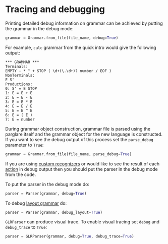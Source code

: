 # Tracing and debugging

Printing detailed debug information on grammar can be achieved by putting
the grammar in the debug mode:

```python
grammar = Grammar.from_file(file_name, debug=True)
```

For example, `calc` grammar from the quick intro would give the following
output:

```nohighlight
*** GRAMMAR ***
Terminals:
EMPTY - * ^ + STOP ( \d+(\.\d+)? number / EOF )
NonTerminals:
E S'
Productions:
0: S' = E STOP
1: E = E + E
2: E = E - E
3: E = E * E
4: E = E / E
5: E = E ^ E
6: E = ( E )
7: E = number
```

During grammar object construction, grammar file is parsed using the parglare
itself and the grammar object for the new language is constructed. If you want
to see the debug output of this process set the `parse_debug` parameter to
`True`:

```python
grammar = Grammar.from_file(file_name, parse_debug=True)
```


If you are using [custom recognizers](./recognizers.md) or would like to see the
result of each [action](./actions.md) in debug output then you should put the
parser in the debug mode from the code.

To put the parser in the debug mode do:

```python
parser = Parser(grammar, debug=True)
```


To debug [layout
grammar](./grammar_language.md#handling-whitespaces-and-comments) do:

```python
parser = Parser(grammar, debug_layout=True)
```


`GLRParser` can produce visual trace. To enable
visual tracing set `debug` and `debug_trace` to `True`:

```python
parser = GLRParser(grammar, debug=True, debug_trace=True)
```
